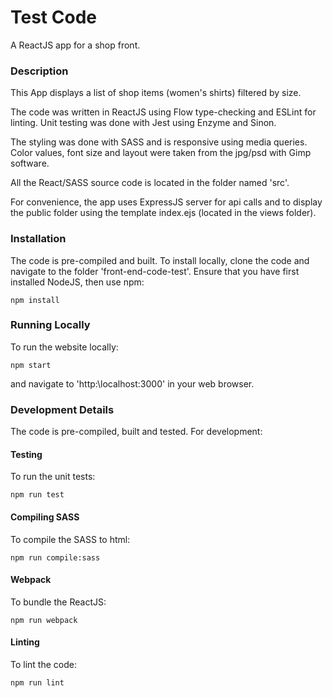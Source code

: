 # Test Code
A ReactJS app for a shop front.

### Description

This App displays a list of shop items (women's shirts) filtered by size.

The code was written in ReactJS using Flow type-checking and ESLint for linting. Unit testing was done with Jest using Enzyme and Sinon.

The styling was done with SASS and is responsive using media queries. Color values, font size and layout were taken from the jpg/psd with Gimp software.

All the React/SASS source code is located in the folder named 'src'.

For convenience, the app uses ExpressJS server for api calls and to display the public folder using the template index.ejs (located in the views folder).

### Installation

The code is pre-compiled and built. To install locally, clone the code and navigate to the folder 'front-end-code-test'. Ensure that you have first installed NodeJS, then use npm:

```
npm install
```
### Running Locally
To run the website locally:
```
npm start
```
and navigate to 'http:\localhost:3000' in your web browser.

### Development Details

The code is pre-compiled, built and tested. For development:

#### Testing
To run the unit tests:
```
npm run test
```
#### Compiling SASS
To compile the SASS to html:
```
npm run compile:sass
```

#### Webpack
To bundle the ReactJS:
```
npm run webpack
```

#### Linting
To lint the code:
```
npm run lint
```
